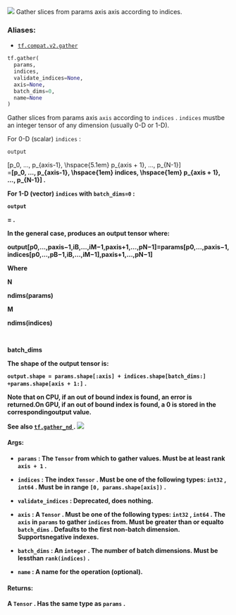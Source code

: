 

![](https://tensorflow.google.cn/images/tf_logo_32px.png)
Gather slices from params axis axis according to indices.

### Aliases:

- [ `tf.compat.v2.gather` ](/api_docs/python/tf/gather)


```python
tf.gather(
  params,
  indices,
  validate_indices=None,
  axis=None,
  batch_dims=0,
  name=None
)

```


Gather slices from params axis  `axis`  according to  `indices` .   `indices`  mustbe an integer tensor of any dimension (usually 0-D or 1-D).

For 0-D (scalar)  `indices` :

 `output` </p><div>[p_0,          ..., p_{axis-1},        \hspace{5.1em}           p_{axis + 1}, ..., p_{N-1}]</script> </div> =<b>[p_0,          ..., p_{axis-1},        \hspace{1em}           indices,                              \hspace{1em}           p_{axis + 1}, ..., p_{N-1}]</script> </div>.<p>

For 1-D (vector)  `indices`  with  `batch_dims=0` :

 `output` </p><div><g stroke="currentColor" fill="currentColor" stroke-width="0" transform="matrix(1 0 0 -1 0 0)"><use xlink:href="#MJMAIN-5B" x="0" y="0"></use><g transform="translate(278,0)"><use xlink:href="#MJMATHI-70" x="0" y="0"></use><use transform="scale(0.707)" xlink:href="#MJMAIN-30" x="712" y="-213"></use></g><use xlink:href="#MJMAIN-2C" x="1235" y="0"></use><use xlink:href="#MJMAIN-2E" x="1681" y="0"></use><use xlink:href="#MJMAIN-2E" x="2126" y="0"></use><use xlink:href="#MJMAIN-2E" x="2571" y="0"></use><use xlink:href="#MJMAIN-2C" x="3016" y="0"></use><g transform="translate(3461,0)"><use xlink:href="#MJMATHI-70" x="0" y="0"></use><g transform="translate(503,-150)"><use transform="scale(0.707)" xlink:href="#MJMATHI-61" x="0" y="0"></use><use transform="scale(0.707)" xlink:href="#MJMATHI-78" x="529" y="0"></use><use transform="scale(0.707)" xlink:href="#MJMATHI-69" x="1102" y="0"></use><use transform="scale(0.707)" xlink:href="#MJMATHI-73" x="1447" y="0"></use><use transform="scale(0.707)" xlink:href="#MJMAIN-2212" x="1917" y="0"></use><use transform="scale(0.707)" xlink:href="#MJMAIN-31" x="2695" y="0"></use></g></g><use xlink:href="#MJMAIN-2C" x="6325" y="0"></use><use xlink:href="#MJMATHI-69" x="9370" y="0"></use><use xlink:href="#MJMAIN-2C" x="9715" y="0"></use><g transform="translate(12760,0)"><use xlink:href="#MJMATHI-70" x="0" y="0"></use><g transform="translate(503,-150)"><use transform="scale(0.707)" xlink:href="#MJMATHI-61" x="0" y="0"></use><use transform="scale(0.707)" xlink:href="#MJMATHI-78" x="529" y="0"></use><use transform="scale(0.707)" xlink:href="#MJMATHI-69" x="1102" y="0"></use><use transform="scale(0.707)" xlink:href="#MJMATHI-73" x="1447" y="0"></use><use transform="scale(0.707)" xlink:href="#MJMAIN-2B" x="1917" y="0"></use><use transform="scale(0.707)" xlink:href="#MJMAIN-31" x="2695" y="0"></use></g></g><use xlink:href="#MJMAIN-2C" x="15624" y="0"></use><use xlink:href="#MJMAIN-2E" x="16069" y="0"></use><use xlink:href="#MJMAIN-2E" x="16514" y="0"></use><use xlink:href="#MJMAIN-2E" x="16959" y="0"></use><use xlink:href="#MJMAIN-2C" x="17405" y="0"></use><g transform="translate(17850,0)"><use xlink:href="#MJMATHI-70" x="0" y="0"></use><g transform="translate(503,-150)"><use transform="scale(0.707)" xlink:href="#MJMATHI-4E" x="0" y="0"></use><use transform="scale(0.707)" xlink:href="#MJMAIN-2212" x="888" y="0"></use><use transform="scale(0.707)" xlink:href="#MJMAIN-31" x="1667" y="0"></use></g></g><use xlink:href="#MJMAIN-5D" x="19986" y="0"></use></g></svg></span><script type="math/tex" id="MathJax-Element-3">[p_0,          ..., p_{axis-1},        \hspace{2.6em}           i,                                    \hspace{2.6em}           p_{axis + 1}, ..., p_{N-1}]</script> </div> =<b><g stroke="currentColor" fill="currentColor" stroke-width="0" transform="matrix(1 0 0 -1 0 0)"><use xlink:href="#MJMAIN-5B" x="0" y="0"></use><g transform="translate(278,0)"><use xlink:href="#MJMATHI-70" x="0" y="0"></use><use transform="scale(0.707)" xlink:href="#MJMAIN-30" x="712" y="-213"></use></g><use xlink:href="#MJMAIN-2C" x="1235" y="0"></use><use xlink:href="#MJMAIN-2E" x="1681" y="0"></use><use xlink:href="#MJMAIN-2E" x="2126" y="0"></use><use xlink:href="#MJMAIN-2E" x="2571" y="0"></use><use xlink:href="#MJMAIN-2C" x="3016" y="0"></use><g transform="translate(3461,0)"><use xlink:href="#MJMATHI-70" x="0" y="0"></use><g transform="translate(503,-150)"><use transform="scale(0.707)" xlink:href="#MJMATHI-61" x="0" y="0"></use><use transform="scale(0.707)" xlink:href="#MJMATHI-78" x="529" y="0"></use><use transform="scale(0.707)" xlink:href="#MJMATHI-69" x="1102" y="0"></use><use transform="scale(0.707)" xlink:href="#MJMATHI-73" x="1447" y="0"></use><use transform="scale(0.707)" xlink:href="#MJMAIN-2212" x="1917" y="0"></use><use transform="scale(0.707)" xlink:href="#MJMAIN-31" x="2695" y="0"></use></g></g><use xlink:href="#MJMAIN-2C" x="6325" y="0"></use><use xlink:href="#MJMATHI-69" x="7770" y="0"></use><use xlink:href="#MJMATHI-6E" x="8115" y="0"></use><use xlink:href="#MJMATHI-64" x="8716" y="0"></use><use xlink:href="#MJMATHI-69" x="9239" y="0"></use><use xlink:href="#MJMATHI-63" x="9585" y="0"></use><use xlink:href="#MJMATHI-65" x="10018" y="0"></use><use xlink:href="#MJMATHI-73" x="10485" y="0"></use><use xlink:href="#MJMAIN-5B" x="10954" y="0"></use><use xlink:href="#MJMATHI-69" x="11233" y="0"></use><use xlink:href="#MJMAIN-5D" x="11578" y="0"></use><use xlink:href="#MJMAIN-2C" x="11857" y="0"></use><g transform="translate(13302,0)"><use xlink:href="#MJMATHI-70" x="0" y="0"></use><g transform="translate(503,-150)"><use transform="scale(0.707)" xlink:href="#MJMATHI-61" x="0" y="0"></use><use transform="scale(0.707)" xlink:href="#MJMATHI-78" x="529" y="0"></use><use transform="scale(0.707)" xlink:href="#MJMATHI-69" x="1102" y="0"></use><use transform="scale(0.707)" xlink:href="#MJMATHI-73" x="1447" y="0"></use><use transform="scale(0.707)" xlink:href="#MJMAIN-2B" x="1917" y="0"></use><use transform="scale(0.707)" xlink:href="#MJMAIN-31" x="2695" y="0"></use></g></g><use xlink:href="#MJMAIN-2C" x="16165" y="0"></use><use xlink:href="#MJMAIN-2E" x="16611" y="0"></use><use xlink:href="#MJMAIN-2E" x="17056" y="0"></use><use xlink:href="#MJMAIN-2E" x="17501" y="0"></use><use xlink:href="#MJMAIN-2C" x="17946" y="0"></use><g transform="translate(18391,0)"><use xlink:href="#MJMATHI-70" x="0" y="0"></use><g transform="translate(503,-150)"><use transform="scale(0.707)" xlink:href="#MJMATHI-4E" x="0" y="0"></use><use transform="scale(0.707)" xlink:href="#MJMAIN-2212" x="888" y="0"></use><use transform="scale(0.707)" xlink:href="#MJMAIN-31" x="1667" y="0"></use></g></g><use xlink:href="#MJMAIN-5D" x="20527" y="0"></use></g></svg></span><script type="math/tex" id="MathJax-Element-4">[p_0,          ..., p_{axis-1},        \hspace{1em}           indices[i],                           \hspace{1em}           p_{axis + 1}, ..., p_{N-1}]</script> </div>.<p>

In the general case, produces an output tensor where:

<span><span><span><span><span><span>o<span>u</span><span>t</span><span>p</span><span>u</span><span>t</span><span>[</span><span><span>p</span><span>0</span></span><span>,</span></span><span><span></span><span>.</span><span>.</span><span>.</span><span>,</span><span><span>p</span><span><span>a</span><span>x</span><span>i</span><span>s</span><span>−</span><span>1</span></span></span><span>,</span></span><span></span><span><span><span>i</span><span><span>B</span></span></span><span>,</span><span>.</span><span>.</span><span>.</span><span>,</span><span><span>i</span><span><span>M</span><span>−</span><span>1</span></span></span><span>,</span></span><span><span><span>p</span><span><span>a</span><span>x</span><span>i</span><span>s</span><span>+</span><span>1</span></span></span><span>,</span></span><span><span></span><span>.</span><span>.</span><span>.</span><span>,</span><span><span>p</span><span><span>N</span><span>−</span><span>1</span></span></span><span>]</span><span>=</span></span></span><span><span><span>p</span><span>a</span><span>r</span><span>a</span><span>m</span><span>s</span><span>[</span><span><span>p</span><span>0</span></span><span>,</span></span><span><span></span><span>.</span><span>.</span><span>.</span><span>,</span><span><span>p</span><span><span>a</span><span>x</span><span>i</span><span>s</span><span>−</span><span>1</span></span></span><span>,</span></span><span><span>i</span><span>n</span><span>d</span><span>i</span><span>c</span><span>e</span><span>s</span><span>[</span><span><span>p</span><span>0</span></span><span>,</span><span>.</span><span>.</span><span>.</span><span>,</span><span><span>p</span><span><span>B</span><span>−</span><span>1</span></span></span><span>,</span></span><span><span><span>i</span><span><span>B</span></span></span><span>,</span><span>.</span><span>.</span><span>.</span><span>,</span><span><span>i</span><span><span>M</span><span>−</span><span>1</span></span></span><span>]</span><span>,</span></span><span><span><span>p</span><span><span>a</span><span>x</span><span>i</span><span>s</span><span>+</span><span>1</span></span></span><span>,</span></span><span><span></span><span>.</span><span>.</span><span>.</span><span>,</span><span><span>p</span><span><span>N</span><span>−</span><span>1</span></span></span><span>]</span></span></span></span></span></span></span><div><span></span></div><script type="math/tex; mode=display" id="MathJax-Element-5">\begin{align*}output[p_0,             &..., p_{axis-1},                       &     &i_{B},           ..., i_{M-1},                          &     p_{axis + 1},    &..., p_{N-1}]                          = \\params[p_0,             &..., p_{axis-1},                       &     indices[p_0, ..., p_{B-1}, &i_{B}, ..., i_{M-1}],        &     p_{axis + 1},    &..., p_{N-1}]\end{align*}</script>

Where

<span><span><span>N</span></span></span><span><svg xmlns:xlink="http://www.w3.org/1999/xlink" width="2.064ex" height="2.021ex" viewBox="0 -766.3 888.5 870.2" role="img" focusable="false" style="vertical-align: -0.241ex;"><g stroke="currentColor" fill="currentColor" stroke-width="0" transform="matrix(1 0 0 -1 0 0)"><use xlink:href="#MJMATHI-4E" x="0" y="0"></use></g></svg></span><script type="math/tex" id="MathJax-Element-6">N</script>

ndims(params)

<span><span><span>M</span></span></span><span><svg xmlns:xlink="http://www.w3.org/1999/xlink" width="2.442ex" height="2.021ex" viewBox="0 -766.3 1051.5 870.2" role="img" focusable="false" style="vertical-align: -0.241ex;"><g stroke="currentColor" fill="currentColor" stroke-width="0" transform="matrix(1 0 0 -1 0 0)"><use xlink:href="#MJMATHI-4D" x="0" y="0"></use></g></svg></span><script type="math/tex" id="MathJax-Element-7">M</script>

ndims(indices)

<span></span><span><svg xmlns:xlink="http://www.w3.org/1999/xlink" width="1.764ex" height="2.021ex" viewBox="0 -766.3 759.5 870.2" role="img" focusable="false" style="vertical-align: -0.241ex;"><g stroke="currentColor" fill="currentColor" stroke-width="0" transform="matrix(1 0 0 -1 0 0)"><use xlink:href="#MJMATHI-42" x="0" y="0"></use></g></svg></span><script type="math/tex" id="MathJax-Element-8">B</script>

batch_dims



The shape of the output tensor is:

 `output.shape = params.shape[:axis] + indices.shape[batch_dims:] +params.shape[axis + 1:]` .

Note that on CPU, if an out of bound index is found, an error is returned.On GPU, if an out of bound index is found, a 0 is stored in the correspondingoutput value.

See also [ `tf.gather_nd` ](https://tensorflow.google.cn/api_docs/python/tf/gather_nd).
![](https://tensorflow.google.cn/images/Gather.png)
#### Args:

- **`params`** : The  `Tensor`  from which to gather values. Must be at least rank `axis + 1` .

- **`indices`** : The index  `Tensor` .  Must be one of the following types:  `int32` , `int64` . Must be in range  `[0, params.shape[axis])` .

- **`validate_indices`** : Deprecated, does nothing.

- **`axis`** : A  `Tensor` . Must be one of the following types:  `int32` ,  `int64` . The `axis`  in  `params`  to gather  `indices`  from. Must be greater than or equalto  `batch_dims` .  Defaults to the first non-batch dimension. Supportsnegative indexes.

- **`batch_dims`** : An  `integer` .  The number of batch dimensions.  Must be lessthan  `rank(indices)` .

- **`name`** : A name for the operation (optional).

#### Returns:

A  `Tensor` . Has the same type as  `params` .
